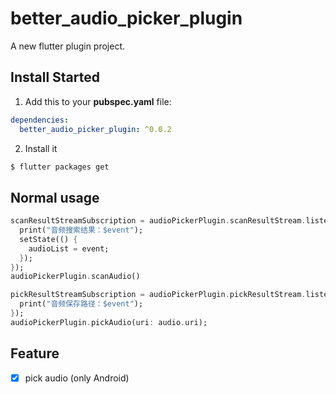 # better_audio_picker_plugin

A new flutter plugin project.

## Install Started

1. Add this to your **pubspec.yaml** file:

```yaml
dependencies:
  better_audio_picker_plugin: ^0.0.2
```

2. Install it

```bash
$ flutter packages get
```

## Normal usage

```dart
scanResultStreamSubscription = audioPickerPlugin.scanResultStream.listen((event) {
  print("音频搜索结果：$event");
  setState(() {
    audioList = event;
  });
});
audioPickerPlugin.scanAudio()
```

```dart
pickResultStreamSubscription = audioPickerPlugin.pickResultStream.listen((event) {
  print("音频保存路径：$event");
});
audioPickerPlugin.pickAudio(uri: audio.uri);
```

## Feature
- [x] pick audio (only Android)
